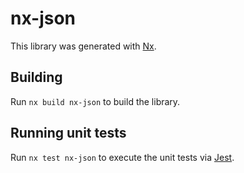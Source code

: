 # nx-json

This library was generated with [Nx](https://nx.dev).

## Building

Run `nx build nx-json` to build the library.

## Running unit tests

Run `nx test nx-json` to execute the unit tests via [Jest](https://jestjs.io).
